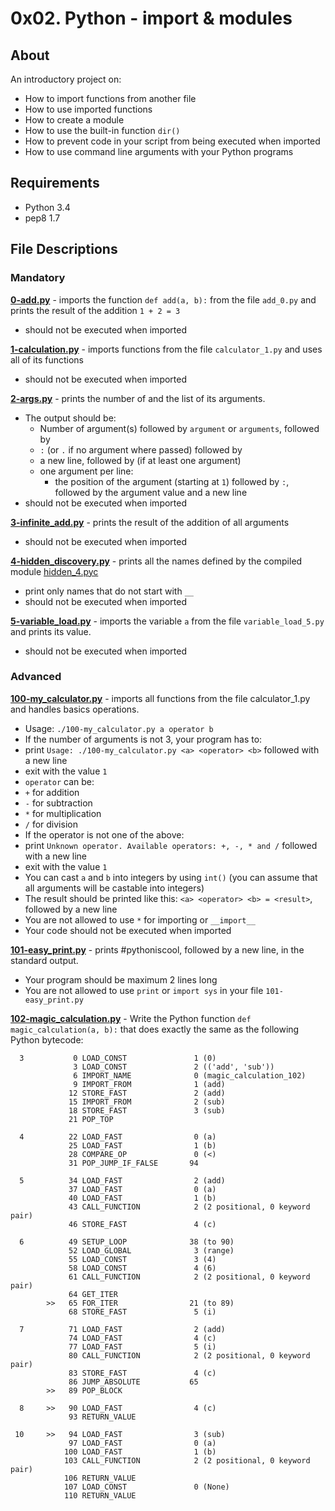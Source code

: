 # 0x02. Python - import & modules
## About
An introductory project on:
- How to import functions from another file
- How to use imported functions
- How to create a module
- How to use the built-in function `dir()`
- How to prevent code in your script from being executed when imported
- How to use command line arguments with your Python programs
## Requirements
- Python 3.4
- pep8 1.7
## File Descriptions
### Mandatory
**[0-add.py](0-add.py)** - imports the function `def add(a, b):` from the file `add_0.py` and prints the result of the addition `1 + 2 = 3`
  * should not be executed when imported

**[1-calculation.py](1-calculation.py)** - imports functions from the file `calculator_1.py` and uses all of its functions
  * should not be executed when imported

**[2-args.py](2-args.py)** - prints the number of and the list of its arguments.
  * The output should be:
    * Number of argument(s) followed by `argument` or `arguments`, followed by
    * `:` (or `.` if no argument where passed) followed by
    * a new line, followed by (if at least one argument)
    * one argument per line:
      * the position of the argument (starting at `1`) followed by `:`, followed by the argument value and a new line
  * should not be executed when imported

**[3-infinite_add.py](3-infinite_add.py)** - prints the result of the addition of all arguments
  * should not be executed when imported

**[4-hidden_discovery.py](4-hidden_discovery.py)** - prints all the names defined by the compiled module [hidden_4.pyc](https://github.com/holbertonschool/0x02.py/raw/master/hidden_4.pyc)
  * print only names that do not start with `__`
  * should not be executed when imported

**[5-variable_load.py](5-variable_load.py)** - imports the variable `a` from the file `variable_load_5.py` and prints its value.
  * should not be executed when imported

### Advanced
**[100-my_calculator.py](100-my_calculator.py)** - imports all functions from the file calculator_1.py and handles basics operations.
- Usage: `./100-my_calculator.py a operator b`
 - If the number of arguments is not 3, your program has to:
  - print `Usage: ./100-my_calculator.py <a> <operator> <b>` followed with a new line
  - exit with the value `1`
 - `operator` can be:
  - `+` for addition
  - `-` for subtraction
  - `*` for multiplication
  - `/` for division
 - If the operator is not one of the above:
  - print `Unknown operator. Available operators: +, -, * and /` followed with a new line
  - exit with the value `1`
 - You can cast `a` and `b` into integers by using `int()` (you can assume that all arguments will be castable into integers)
 - The result should be printed like this: `<a> <operator> <b> = <result>`, followed by a new line
- You are not allowed to use `*` for importing or `__import__`
- Your code should not be executed when imported

**[101-easy_print.py](101-easy_print.py)** - prints #pythoniscool, followed by a new line, in the standard output.
- Your program should be maximum 2 lines long
- You are not allowed to use `print` or `import sys` in your file `101-easy_print.py`

**[102-magic_calculation.py](102-magic_calculation.py)** - Write the Python function `def magic_calculation(a, b):` that does exactly the same as the following Python bytecode:
```
  3           0 LOAD_CONST               1 (0)
              3 LOAD_CONST               2 (('add', 'sub'))
              6 IMPORT_NAME              0 (magic_calculation_102)
              9 IMPORT_FROM              1 (add)
             12 STORE_FAST               2 (add)
             15 IMPORT_FROM              2 (sub)
             18 STORE_FAST               3 (sub)
             21 POP_TOP

  4          22 LOAD_FAST                0 (a)
             25 LOAD_FAST                1 (b)
             28 COMPARE_OP               0 (<)
             31 POP_JUMP_IF_FALSE       94

  5          34 LOAD_FAST                2 (add)
             37 LOAD_FAST                0 (a)
             40 LOAD_FAST                1 (b)
             43 CALL_FUNCTION            2 (2 positional, 0 keyword pair)
             46 STORE_FAST               4 (c)

  6          49 SETUP_LOOP              38 (to 90)
             52 LOAD_GLOBAL              3 (range)
             55 LOAD_CONST               3 (4)
             58 LOAD_CONST               4 (6)
             61 CALL_FUNCTION            2 (2 positional, 0 keyword pair)
             64 GET_ITER
        >>   65 FOR_ITER                21 (to 89)
             68 STORE_FAST               5 (i)

  7          71 LOAD_FAST                2 (add)
             74 LOAD_FAST                4 (c)
             77 LOAD_FAST                5 (i)
             80 CALL_FUNCTION            2 (2 positional, 0 keyword pair)
             83 STORE_FAST               4 (c)
             86 JUMP_ABSOLUTE           65
        >>   89 POP_BLOCK

  8     >>   90 LOAD_FAST                4 (c)
             93 RETURN_VALUE

 10     >>   94 LOAD_FAST                3 (sub)
             97 LOAD_FAST                0 (a)
            100 LOAD_FAST                1 (b)
            103 CALL_FUNCTION            2 (2 positional, 0 keyword pair)
            106 RETURN_VALUE
            107 LOAD_CONST               0 (None)
            110 RETURN_VALUE
